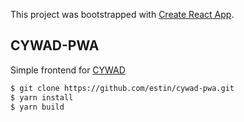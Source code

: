 This project was bootstrapped with [Create React App](https://github.com/facebook/create-react-app).

## CYWAD-PWA

Simple frontend for [CYWAD](https://github.com/estin/cywad)

```bash
$ git clone https://github.com/estin/cywad-pwa.git
$ yarn install
$ yarn build
```
